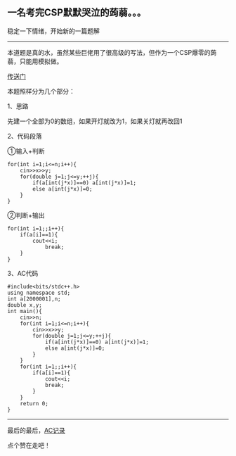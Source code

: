 ## 一名考完CSP默默哭泣的蒟蒻。。。

稳定一下情绪，开始新的一篇题解

* * *

本道题是真的水，虽然某些巨佬用了很高级的写法，但作为一个CSP爆零的蒟蒻，只能用模拟做。

[传送门](https://www.luogu.org/problem/P1161)

本题照样分为几个部分：

1、思路

先建一个全部为0的数组，如果开灯就改为1，如果关灯就再改回1

2、代码段落

①输入+判断

    
    
    for(int i=1;i<=n;i++){
    	cin>>x>>y;
    	for(double j=1;j<=y;++j){
    		if(a[int(j*x)]==0) a[int(j*x)]=1;
    		else a[int(j*x)]=0;
    	}
    }
    

②判断+输出

    
    
    for(int i=1;;i++){
    	if(a[i]==1){
    		cout<<i;
    			break;
    	}
    }
    

3、AC代码

    
    
    #include<bits/stdc++.h>
    using namespace std;
    int a[2000001],n;
    double x,y;
    int main(){
    	cin>>n;
    	for(int i=1;i<=n;i++){
    		cin>>x>>y;
    		for(double j=1;j<=y;++j){
    			if(a[int(j*x)]==0) a[int(j*x)]=1;
    			else a[int(j*x)]=0;
    		}
    	}
    	for(int i=1;;i++){
    		if(a[i]==1){
    			cout<<i;
    			break;
    		}
    	}
    	return 0;
    } 
    

* * *

最后的最后，[AC记录](https://www.luogu.org/record/27538691)

点个赞在走吧！

